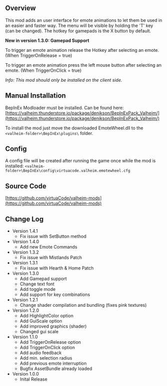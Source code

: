 ## Overview

This mod adds an user interface for emote animations to let them be used in an easier and faster way. The menu will be visible by holding the 'T' key (can be changed). The hotkey for gamepads is the X button by default.

**New in version 1.3.0: Gamepad Support**

To trigger an emote animation release the Hotkey after selecting an emote. (When TriggerOnRelease = true)

To trigger an emote animation press the left mouse button after selecting an emote. (When TriggerOnClick = true)

*Info: This mod should only be installed on the client side.*


## Manual Installation

BepInEx Modloader must be installed. Can be found here:
[https://valheim.thunderstore.io/package/denikson/BepInExPack_Valheim/](https://valheim.thunderstore.io/package/denikson/BepInExPack_Valheim/)

To install the mod just move the downloaded EmoteWheel.dll to the `<valheim-folder>\BepInEx\plugins\` folder.


## Config

A config file will be created after running the game once while the mod is installed:
`<valheim-folder>\BepInEx\config\virtuacode.valheim.emotewheel.cfg`

## Source Code

[https://github.com/virtuaCode/valheim-mods](https://github.com/virtuaCode/valheim-mods)


## Change Log

- Version 1.4.1
    - Fix issue with SetButton method
- Version 1.4.0
    - Add new Emote Commands
- Version 1.3.2
    - Fix issue with Mistlands Patch
- Version 1.3.1
    - Fix issue with Hearth & Home Patch
- Version 1.3.0
    - Add Gamepad support
    - Change text font
    - Add toggle mode
    - Add support for key combinations
- Version 1.2.1
    - Change shader compilation and bundling (fixes pink textures)
- Version 1.2.0
    - Add HighlightColor option
    - Add GuiScale option
    - Add improved graphics (shader)
    - Changed gui scale
- Version 1.1.0
    - Add TriggerOnRelease option
    - Add TriggerOnClick option
    - Add audio feedback
    - Add min. selection radius
    - Add previous emote interruption
    - Bugfix AssetBundle already loaded
- Version 1.0.0
    - Inital Release 
